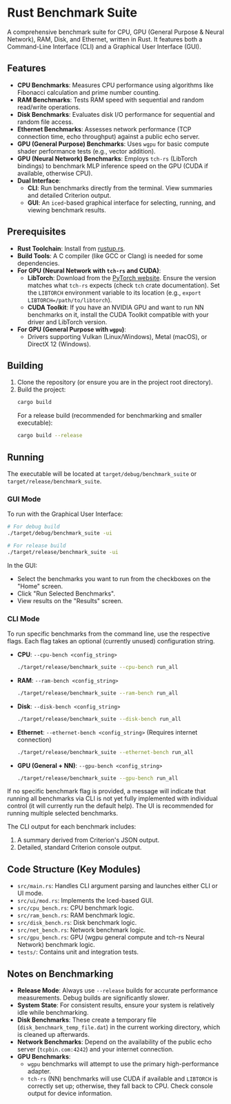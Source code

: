 # Rust Benchmark Suite

A comprehensive benchmark suite for CPU, GPU (General Purpose & Neural Network), RAM, Disk, and Ethernet, written in Rust.
It features both a Command-Line Interface (CLI) and a Graphical User Interface (GUI).

## Features

-   **CPU Benchmarks**: Measures CPU performance using algorithms like Fibonacci calculation and prime number counting.
-   **RAM Benchmarks**: Tests RAM speed with sequential and random read/write operations.
-   **Disk Benchmarks**: Evaluates disk I/O performance for sequential and random file access.
-   **Ethernet Benchmarks**: Assesses network performance (TCP connection time, echo throughput) against a public echo server.
-   **GPU (General Purpose) Benchmarks**: Uses `wgpu` for basic compute shader performance tests (e.g., vector addition).
-   **GPU (Neural Network) Benchmarks**: Employs `tch-rs` (LibTorch bindings) to benchmark MLP inference speed on the GPU (CUDA if available, otherwise CPU).
-   **Dual Interface**:
    -   **CLI**: Run benchmarks directly from the terminal. View summaries and detailed Criterion output.
    -   **GUI**: An `iced`-based graphical interface for selecting, running, and viewing benchmark results.

## Prerequisites

-   **Rust Toolchain**: Install from [rustup.rs](https://rustup.rs/).
-   **Build Tools**: A C compiler (like GCC or Clang) is needed for some dependencies.
-   **For GPU (Neural Network with `tch-rs` and CUDA)**:
    -   **LibTorch**: Download from the [PyTorch website](https://pytorch.org/get-started/locally/). Ensure the version matches what `tch-rs` expects (check `tch` crate documentation). Set the `LIBTORCH` environment variable to its location (e.g., `export LIBTORCH=/path/to/libtorch`).
    -   **CUDA Toolkit**: If you have an NVIDIA GPU and want to run NN benchmarks on it, install the CUDA Toolkit compatible with your driver and LibTorch version.
-   **For GPU (General Purpose with `wgpu`)**:
    -   Drivers supporting Vulkan (Linux/Windows), Metal (macOS), or DirectX 12 (Windows).

## Building

1.  Clone the repository (or ensure you are in the project root directory).
2.  Build the project:
    ```bash
    cargo build
    ```
    For a release build (recommended for benchmarking and smaller executable):
    ```bash
    cargo build --release
    ```

## Running

The executable will be located at `target/debug/benchmark_suite` or `target/release/benchmark_suite`.

### GUI Mode

To run with the Graphical User Interface:

```bash
# For debug build
./target/debug/benchmark_suite -ui

# For release build
./target/release/benchmark_suite -ui
```

In the GUI:
-   Select the benchmarks you want to run from the checkboxes on the "Home" screen.
-   Click "Run Selected Benchmarks".
-   View results on the "Results" screen.

### CLI Mode

To run specific benchmarks from the command line, use the respective flags. Each flag takes an optional (currently unused) configuration string.

-   **CPU**: `--cpu-bench <config_string>`
    ```bash
    ./target/release/benchmark_suite --cpu-bench run_all
    ```
-   **RAM**: `--ram-bench <config_string>`
    ```bash
    ./target/release/benchmark_suite --ram-bench run_all
    ```
-   **Disk**: `--disk-bench <config_string>`
    ```bash
    ./target/release/benchmark_suite --disk-bench run_all
    ```
-   **Ethernet**: `--ethernet-bench <config_string>` (Requires internet connection)
    ```bash
    ./target/release/benchmark_suite --ethernet-bench run_all
    ```
-   **GPU (General + NN)**: `--gpu-bench <config_string>`
    ```bash
    ./target/release/benchmark_suite --gpu-bench run_all
    ```

If no specific benchmark flag is provided, a message will indicate that running all benchmarks via CLI is not yet fully implemented with individual control (it will currently run the default help). The UI is recommended for running multiple selected benchmarks.

The CLI output for each benchmark includes:
1.  A summary derived from Criterion's JSON output.
2.  Detailed, standard Criterion console output.

## Code Structure (Key Modules)

-   `src/main.rs`: Handles CLI argument parsing and launches either CLI or UI mode.
-   `src/ui/mod.rs`: Implements the Iced-based GUI.
-   `src/cpu_bench.rs`: CPU benchmark logic.
-   `src/ram_bench.rs`: RAM benchmark logic.
-   `src/disk_bench.rs`: Disk benchmark logic.
-   `src/net_bench.rs`: Network benchmark logic.
-   `src/gpu_bench.rs`: GPU (wgpu general compute and tch-rs Neural Network) benchmark logic.
-   `tests/`: Contains unit and integration tests.

## Notes on Benchmarking

-   **Release Mode**: Always use `--release` builds for accurate performance measurements. Debug builds are significantly slower.
-   **System State**: For consistent results, ensure your system is relatively idle while benchmarking.
-   **Disk Benchmarks**: These create a temporary file (`disk_benchmark_temp_file.dat`) in the current working directory, which is cleaned up afterwards.
-   **Network Benchmarks**: Depend on the availability of the public echo server (`tcpbin.com:4242`) and your internet connection.
-   **GPU Benchmarks**:
    -   `wgpu` benchmarks will attempt to use the primary high-performance adapter.
    -   `tch-rs` (NN) benchmarks will use CUDA if available and `LIBTORCH` is correctly set up; otherwise, they fall back to CPU. Check console output for device information.
```
